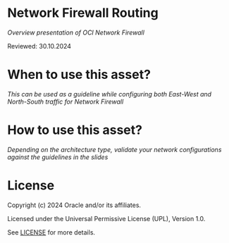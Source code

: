 # Network Firewall Routing
 
*Overview presentation of OCI Network Firewall*
 
Reviewed: 30.10.2024

# When to use this asset?
 
*This can be used as a guideline while configuring both East-West and North-South traffic for Network Firewall*
 
# How to use this asset?
 
*Depending on the architecture type, validate your network configurations against the guidelines in the slides*
 
# License

Copyright (c) 2024 Oracle and/or its affiliates.

Licensed under the Universal Permissive License (UPL), Version 1.0.

See [LICENSE](https://github.com/oracle-devrel/technology-engineering/blob/main/LICENSE) for more details.
